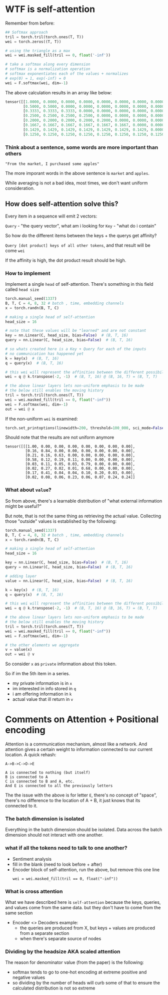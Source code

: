 # WTF is self-attention

Remember from before:

```python
## Softmax approach
tril = torch.tril(torch.ones(T, T))
wei = torch.zeros((T, T))

# using the triangle as a max
wei = wei.masked_fill(tril == 0, float('-inf'))

# take a softmax along every dimension
# softmax is a normalization operation
# softmax exponentiates each of the values + normalizes
# exp(0) = 1, exp(-inf) = 0
wei = F.softmax(wei, dim=-1)
```

The above calculation results in an array like below:

```python
tensor([[1.0000, 0.0000, 0.0000, 0.0000, 0.0000, 0.0000, 0.0000, 0.0000],
        [0.5000, 0.5000, 0.0000, 0.0000, 0.0000, 0.0000, 0.0000, 0.0000],
        [0.3333, 0.3333, 0.3333, 0.0000, 0.0000, 0.0000, 0.0000, 0.0000],
        [0.2500, 0.2500, 0.2500, 0.2500, 0.0000, 0.0000, 0.0000, 0.0000],
        [0.2000, 0.2000, 0.2000, 0.2000, 0.2000, 0.0000, 0.0000, 0.0000],
        [0.1667, 0.1667, 0.1667, 0.1667, 0.1667, 0.1667, 0.0000, 0.0000],
        [0.1429, 0.1429, 0.1429, 0.1429, 0.1429, 0.1429, 0.1429, 0.0000],
        [0.1250, 0.1250, 0.1250, 0.1250, 0.1250, 0.1250, 0.1250, 0.1250]])
```

### Think about a sentence, some words are more important than others

```
"From the market, I purchased some apples"
```

The more imporant words in the above sentence is `market` and `apples`.

While averaging is not a bad idea, most times, we don't want uniform consideration.


## How does self-attention solve this?

Every item in a sequence will emit 2 vectors:

`Query` - "the query vector", what am i looking for
`Key` - "what do i contain"

So how do the different items between the keys + the querys get affinity?

`Query [dot product] keys of all other tokens`, and that result will be come `wei`

If the affinity is high, the dot product result should be high.


### How to implement

Implement a single `head` of self-attention. There's something in this field called `head size`


```python
torch.manual_seed(1337)
B, T, C = 4, 8, 32 # batch , time, embedding channels
x = torch.randn(B, T, C)

# making a single head of self-attention
head_size = 16

# note that these values will be "learned" and are not constant
key = nn.Linear(C, head_size, bias=False)  # (B, T, 16)
query = nn.Linear(C, head_size, bias=False)  # (B, T, 16)

# so whats created here is a Key + Query for each of the inputs
# no communication has happened yet
k = key(x)  # (B, T, 16)
q = query(x)  # (B, T, 16)

# this wei will represent the affinities between the different possibilities
wei = q @ k.transpose(-2, -1)  # (B, T, 16) @ (B, 16, T) = (B, T, T)

# the above linear layers lets non-uniform emphasis to be made
# the below still enables the moving history
tril = torch.tril(torch.ones(T, T))
wei = wei.masked_fill(tril == 0, float("-inf"))
wei = F.softmax(wei, dim=-1)
out = wei @ x
```

If the non-uniform `wei` is examined:

```python
torch.set_printoptions(linewidth=200, threshold=100_000, sci_mode=False)
```

Should note that the results are not uniform anymore

```
tensor([[[1.00, 0.00, 0.00, 0.00, 0.00, 0.00, 0.00, 0.00],
         [0.16, 0.84, 0.00, 0.00, 0.00, 0.00, 0.00, 0.00],
         [0.21, 0.16, 0.63, 0.00, 0.00, 0.00, 0.00, 0.00],
         [0.58, 0.12, 0.19, 0.11, 0.00, 0.00, 0.00, 0.00],
         [0.03, 0.11, 0.05, 0.03, 0.79, 0.00, 0.00, 0.00],
         [0.02, 0.27, 0.02, 0.01, 0.68, 0.00, 0.00, 0.00],
         [0.17, 0.41, 0.04, 0.04, 0.10, 0.20, 0.03, 0.00],
         [0.02, 0.08, 0.06, 0.23, 0.06, 0.07, 0.24, 0.24]]
```

### What about `value`? 

So from above, there's a learnable distribution of "what external information might be useful?"

But note, that is not the same thing as retrieving the actual value. Collecting those "outside" values is established by the following:

```python
torch.manual_seed(1337)
B, T, C = 4, 8, 32 # batch , time, embedding channels
x = torch.randn(B, T, C)

# making a single head of self-attention
head_size = 16

key = nn.Linear(C, head_size, bias=False)  # (B, T, 16)
query = nn.Linear(C, head_size, bias=False)  # (B, T, 16)

# adding layer
value = nn.Linear(C, head_size, bias=False)  # (B, T, 16)

k = key(x)  # (B, T, 16)
q = query(x)  # (B, T, 16)

# this wei will represent the affinities between the different possibilities
wei = q @ k.transpose(-2, -1)  # (B, T, 16) @ (B, 16, T) = (B, T, T)

# the above linear layers lets non-uniform emphasis to be made
# the below still enables the moving history
tril = torch.tril(torch.ones(T, T))
wei = wei.masked_fill(tril == 0, float("-inf"))
wei = F.softmax(wei, dim=-1)

# the other elements we aggregate
v = value(x)
out = wei @ v
```

So consider `x` as `private` information about this token. 

So if im the 5th item in a series. 

- my private information is in `x`
- im interested in info stored in `q`
- i am offering information in `k`
- actual value that ill return in `v`

# Comments on Attention + Positional encoding

Attention is a communication mechanism, almost like a network. And attention gives a certain weight to information connected to our current location. A quick rehash:

```
A->B->C->D->E

A is connected to nothing (but itself)
B is connected to A
C is connected to B and A, etc.
And E is connected to all the previously letters
```

The the issue with the above is for letter `E`, there's no concept of "space", there's no difference to the location of A + B, it just knows that its connected to it.

### The batch dimension is isolated

Everything in the batch dimension should be isolated. Data across the batch dimension should not interact with one another.


### what if all the tokens need to talk to one another?

- Sentiment analysis
- fill in the blank (need to look before + after)
- Encoder block of self-attention, run the above, but remove this one line
    ```
    wei = wei.masked_fill(tril == 0, float("-inf"))
    ```

### What is cross attention

What we have described here is `self-attention` because the keys, queries, and values come from the same data. but they don't have to come from the same section

- Encoder <> Decoders example:
    - the queries are produced from X, but keys + values are produced from a separate section
    - when there's separate source of nodes

### Dividing by the headsize AKA scaled attention

The reason for denominator value (from the paper) is the following:

- softmax tends to go to one-hot encoding at extreme positive and negative values
- so dividing by the number of heads will curb some of that to ensure the calculated distribution is not so extreme

```
```
